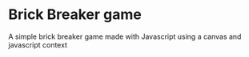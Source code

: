 # Brick Breaker game
A simple brick breaker game made with Javascript using a canvas and javascript context 
